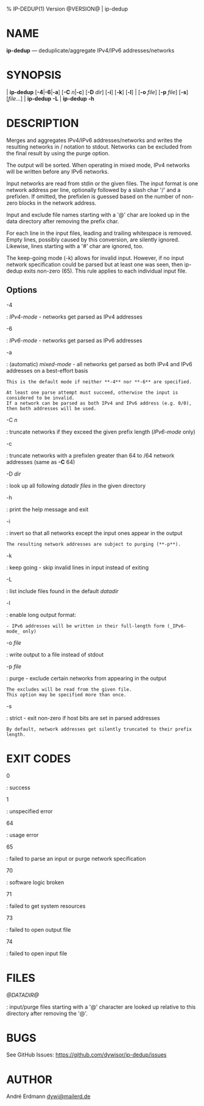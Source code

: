 % IP-DEDUP(1) Version @VERSION@ | ip-dedup

NAME
====

**ip-dedup** — deduplicate/aggregate IPv4/IPv6 addresses/networks


SYNOPSIS
========

| **ip-dedup** \[**-4**|**-6**|**-a**] \[**-C** _n_|**-c**] \[**-D** _dir_] \[**-i**\] \[**-k**\] \[**-l**\]
|          \[**-o** _file_] \[**-p** _file_] \[**-s**\] \[_file_...]
| **ip-dedup** **-L**
| **ip-dedup** **-h**



DESCRIPTION
===========

Merges and aggregates IPv4/IPv6 addresses/networks and writes
the resulting networks in <addr>/<prefixlen> notation to stdout.
Networks can be excluded from the final result by using the purge option.

The output will be sorted. When operating in mixed mode,
IPv4 networks will be written before any IPv6 networks.

Input networks are read from stdin or the given files.
The input format is one network address per line,
optionally followed by a slash char '/' and a prefixlen.
If omitted, the prefixlen is guessed based on the number
of non-zero blocks in the network address.

Input and exclude file names starting with a '@' char are looked up
in the data directory after removing the prefix char.

For each line in the input files,
leading and trailing whitespace is removed.
Empty lines, possibly caused by this conversion, are silently ignored.
Likewise, lines starting with a '#' char are ignored, too.

The keep-going mode (-k) allows for invalid input.
However, if no input network specification could be parsed
but at least one was seen, then ip-dedup exits non-zero (65).
This rule applies to each individual input file.


Options
-------

-4

:   _IPv4-mode_ - networks get parsed as IPv4 addresses

-6

:   _IPv6-mode_ - networks get parsed as IPv6 addresses

-a

:   (automatic) _mixed-mode_ - all networks get parsed as both IPv4 and IPv6 addresses on a best-effort basis

    This is the default mode if neither **-4** nor **-6** are specified.

    At least one parse attempt must succeed, otherwise the input is considered to be invalid.
    If a network can be parsed as both IPv4 and IPv6 address (e.g. 0/0),
    then both addresses will be used.

-C _n_

:   truncate networks if they exceed the given prefix length (_IPv6-mode_ only)

-c

:   truncate networks with a prefixlen greater than 64 to /64 network addresses (same as **-C** 64)

-D _dir_

:   look up all following _datadir files_ in the given directory

-h

:   print the help message and exit

-i

:   invert so that all networks except the input ones appear in the output

    The resulting network addresses are subject to purging (**-p**).

-k

:   keep going - skip invalid lines in input instead of exiting

-L

:   list include files found in the default _datadir_

-l

:   enable long output format:

    - IPv6 addresses will be written in their full-length form (_IPv6-mode_ only)

-o _file_

:   write output to a file instead of stdout

-p _file_

:   purge - exclude certain networks from appearing in the output

    The excludes will be read from the given file.
    This option may be specified more than once.

-s

:   strict - exit non-zero if host bits are set in parsed addresses

    By default, network addresses get silently truncated to their prefix length.


EXIT CODES
==========

0

:   success

1

:   unspecified error

64

:   usage error

65

:   failed to parse an input or purge network specification

70

:   software logic broken

71

:   failed to get system resources

73

:   failed to open output file

74

:   failed to open input file


FILES
=====

*@DATADIR@*

:   input/purge files starting with a '@' character are looked
    up relative to this directory after removing the '@'.


BUGS
====

See GitHub Issues: <https://github.com/dywisor/ip-dedup/issues>


AUTHOR
======

André Erdmann <dywi@mailerd.de>
